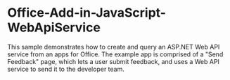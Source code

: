 # Office-Add-in-JavaScript-WebApiService
This sample demonstrates how to create and query an ASP.NET Web API service from an apps for Office. The example app is comprised of a "Send Feedback" page, which lets a user submit feedback, and uses a Web API service to send it to the developer team. 
